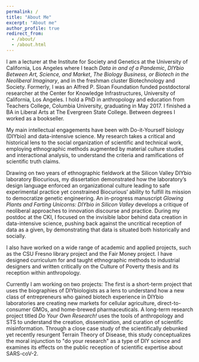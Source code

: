 ```yaml
---
permalink: /
title: "About Me"
excerpt: "About me"
author_profile: true
redirect_from:
  - /about/
  - /about.html
---
```



I am a lecturer at the Institute for Society and Genetics at the University of California, Los Angeles where I teach <i>Data in and of a Pandemic</i>,  <i>DIYbio Between Art, Science, and Market</i>, <i>The Biology Business, or Biotech in the Neoliberal Imaginary</i>, and in the freshman cluster Biotechnology and Society. Formerly, I was an Alfred P. Sloan Foundation funded postdoctoral researcher at the Center for Knowledge Infrastructures, University of California, Los Angeles. I hold a PhD in anthropology and education from Teachers College, Columbia University, graduating in May 2017. I finished a BA in Liberal Arts at The Evergreen State College. Between degrees I worked as a bookseller.

My main intellectual engagements have been with Do-it-Yourself biology (DIYbio) and data-intensive science. My research takes a critical and historical lens to the social organization of scientific and technical work, employing ethnographic methods augmented by material culture studies and interactional analysis, to understand the criteria and ramifications of scientific truth claims.

Drawing on two years of ethnographic fieldwork at the Silicon Valley DIYbio laboratory Biocurious, my dissertation demonstrated how the laboratory’s design language enforced an organizational culture leading to safe experimental practice yet constrained Biocurious’ ability to fulfill its mission to democratize genetic engineering. An in-progress manuscript <i>Glowing Plants and Farting Unicorns: DIYbio in Silicon Valley</i> develops a critique of neoliberal approaches to innovation discourse and practice. During my postdoc at the CKI, I focused on the invisible labor behind data creation in data-intensive science, pushing back against the uncritical reception of data as a given, by demonstrating that data is situated both historically and socially.

I also have worked on a wide range of academic and applied  projects, such as the CSU Fresno library project and the Fair Money project. I have designed curriculum for and taught ethnographic methods to industrial designers and written critically on the Culture of Poverty thesis  and its reception within anthropology.

Currently I am working on two projects: The first is a short-term project that uses the biographies of DIYbiologists as a lens to understand how a new class of entrepreneurs who gained biotech experience in DIYbio laboratories are creating new markets for cellular agriculture, direct-to-consumer GMOs, and home-brewed pharmaceuticals. A long-term research project titled <i>Do Your Own Research!</i> uses the tools of anthropology and STS to understand the creation, dissemination, and curation of scientific misinformation. Through a close case study of the scientifically debunked yet recently resurgent Terrain Theory of Disease, this study conceptualizes the moral injunction to "do your research" as a type of DIY science and examines its effects on the public reception of scientific expertise about SARS-coV-2. 



[1]: <https://knowledgeinfrastructures.gseis.ucla.edu/>
[2]: <https://www.tc.columbia.edu/international-and-transcultural-studies/anthropology-and-education/>
[3]: <https://www.evergreen.edu/>
[4]: <https://mscroggins.github.io/academicwork/files/Scroggins_2017_“This%20Is%20a%20New%20Thing%20in%20the%20World”.pdf>
[5]: <https://mscroggins.github.io/academicwork/files/Scroggins_2017_Ignoring%20Ignorance.pdf>
[6]: <https://mscroggins.github.io/academicwork/files/Souleles_Scroggins_2017_The meanings of production(s).pdf>
[7]: <https://mscroggins.github.io/academicwork/files/Scroggins_Pasquetto_2020_Labor Out of Place.pdf>
[8]: <https://mscroggins.github.io/academicwork/files/Varenne and Scroggins - 2015 - Culture of Poverty Critique.pdf>
[9]: <https://mscroggins.github.io/academicwork/files/PREPRINT Poverty and the savage slot.pdf>
